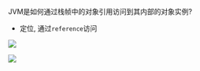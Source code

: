 JVM是如何通过栈帧中的对象引用访问到其内部的对象实例?

- 定位, 通过`reference`访问

![](https://youpaiyun.zongqilive.cn/image/20200529100832.png)

![](https://youpaiyun.zongqilive.cn/image/20201030194306.png)

